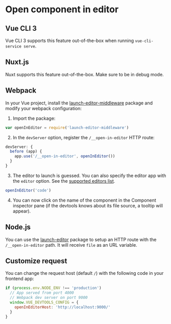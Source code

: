 # Open component in editor

## Vue CLI 3

Vue CLI 3 supports this feature out-of-the-box when running `vue-cli-service serve`.

## Nuxt.js

Nuxt supports this feature out-of-the-box. Make sure to be in debug mode.

## Webpack

In your Vue project, install the [launch-editor-middleware](https://github.com/yyx990803/launch-editor#middleware) package and modify your webpack configuration:

1. Import the package:

```js
var openInEditor = require('launch-editor-middleware')
```

2. In the `devServer` option, register the `/__open-in-editor` HTTP route:

```js
devServer: {
  before (app) {
    app.use('/__open-in-editor', openInEditor())
  }
}
```

3. The editor to launch is guessed. You can also specify the editor app with the `editor` option. See the [supported editors list](https://github.com/yyx990803/launch-editor#supported-editors).

```js
openInEditor('code')
```

4. You can now click on the name of the component in the Component inspector pane (if the devtools knows about its file source, a tooltip will appear).

## Node.js

You can use the [launch-editor](https://github.com/yyx990803/launch-editor#usage) package to setup an HTTP route with the `/__open-in-editor` path. It will receive `file` as an URL variable.

## Customize request

You can change the request host (default `/`) with the following code in your frontend app:

```js
if (process.env.NODE_ENV !== 'production')
  // App served from port 4000
  // Webpack dev server on port 9000
  window.VUE_DEVTOOLS_CONFIG = {
    openInEditorHost: 'http://localhost:9000/'
  }
}
```
